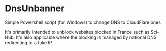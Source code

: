 # DnsUnbanner

Simple Powershell script (for Windows) to change DNS to CloudFlare ones

It's primarily intended to unblock websites blocked in France such as Sci-Hub. It's also applicable where the blocking is managed by national DNS redirecting to a fake IP.